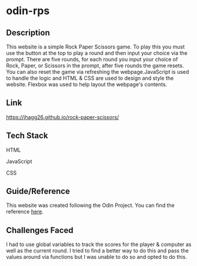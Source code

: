 # odin-rps

## Description
This website is a simple Rock Paper Scissors game. To play this you must use the button at the top to play a round and then input your choice via the prompt. There are five rounds, for each round you input your choice of Rock, Paper, or Scissors in the prompt, after five rounds the game resets. You can also reset the game via refreshing the webpage.JavaScript is used to handle the logic and HTML & CSS are used to design and style the website. Flexbox was used to help layout the webpage's contents.

## Link
https://jhagg26.github.io/rock-paper-scissors/

## Tech Stack
HTML

JavaScript

CSS

## Guide/Reference
This website was created following the Odin Project.
You can find the reference [here](https://www.theodinproject.com/lessons/foundations-rock-paper-scissors).

## Challenges Faced
I had to use global variables to track the scores for the player & computer as well as the current round. I tried to find a better way to do this and pass the values around via functions but I was unable to do so and opted to do this. 
